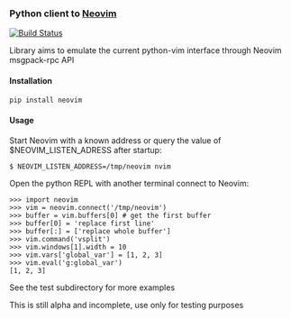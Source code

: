 ### Python client to [Neovim](https://github.com/neovim/neovim)

[![Build Status](https://travis-ci.org/neovim/python-client.svg?branch=master)](https://travis-ci.org/neovim/python-client)

Library aims to emulate the current python-vim interface through Neovim
msgpack-rpc API

#### Installation

```sh
pip install neovim
```

#### Usage

Start Neovim with a known address or query the value of $NEOVIM_LISTEN_ADRESS
after startup: 

```sh
$ NEOVIM_LISTEN_ADDRESS=/tmp/neovim nvim
```

Open the python REPL with another terminal connect to Neovim:

```
>>> import neovim
>>> vim = neovim.connect('/tmp/neovim')
>>> buffer = vim.buffers[0] # get the first buffer
>>> buffer[0] = 'replace first line'
>>> buffer[:] = ['replace whole buffer']
>>> vim.command('vsplit')
>>> vim.windows[1].width = 10
>>> vim.vars['global_var'] = [1, 2, 3]
>>> vim.eval('g:global_var')
[1, 2, 3]
```

See the test subdirectory for more examples

This is still alpha and incomplete, use only for testing purposes

